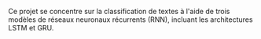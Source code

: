 Ce projet se concentre sur la classification de textes à l'aide de trois modèles de réseaux neuronaux récurrents (RNN), incluant les architectures LSTM et GRU.
